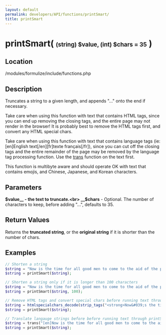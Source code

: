```yaml
---
layout: default
permalink: developers/API/functions/printSmart/
title: printSmart
---
```


# printSmart( <span style='font-size: 14pt;'>(string) $value, (int) $chars = 35</span> )

## Location

/modules/formulize/include/functions.php

## Description

Truncates a string to a given length, and appends "..." onto the end if necessary.

Take care when using this function with text that contains HTML tags, since you can end up removing the closing tags, and the entire page may not render in the browser! It is probably best to remove the HTML tags first, and convert any HTML special chars.

Take care when using this function with text that contains language tags (ie: [en]English text[/en][fr]texte fran&ccedil;ais[/fr]), since you can cut off the closing tags and the entire remainder of the page may be removed by the language tag processing function. Use the [trans](../trans/) function on the text first.

This function is multibyte aware and should operate OK with text that contains emojis, and Chinese, Japanese, and Korean characters.

## Parameters

__$value__ - the text to truncate.<br>
__$chars__ - Optional. The number of characters to keep, before adding "...", defaults to 35.

## Return Values

Returns the __truncated string__, or the __original string__ if it is shorter than the number of chars.

## Examples

~~~php
// Shorten a string
$string = "Now is the time for all good men to come to the aid of the party";
$string = printSmart($string);
~~~

~~~php
// Shorten a string only if it is longer than 100 characters
$string = "Now is the time for all good men to come to the aid of the party";
$string = printSmart($string, 100);
~~~

~~~php
// Remove HTML tags and convert special chars before running text through printSmart
$string = htmlspecialchars_decode(strip_tags("<strong>Now&#039;s the time for<br>all good men to come to the aid of the party</strong>"), ENT_QUOTES);
$string = printSmart($string);
~~~

~~~php
// Translate langauge strings before before running text through printSmart
$string = trans("[en]Now is the time for all good men to come to the aid of the party[/en][fr]Il est maintenant temps pour tous les bons hommes de venir en aide au parti politique[/fr].");
$string = printSmart($string);
~~~

